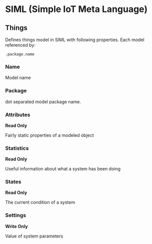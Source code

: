 # SIML (Simple IoT Meta Language)

## Things
Defines things model in SIML with following properties.
Each model referenced by:

```
.package.name
```

### Name
Model name

### Package
dot separated model package name.

### Attributes
**Read Only**

Fairly static properties of a modeled object

### Statistics
**Read Only**

Useful information about what a system has been doing

### States
**Read Only**

The current condition of a system

### Settings
**Write Only**

Value of system parameters
